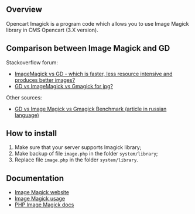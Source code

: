 <h2>Overview</h2>
<p>Opencart Imagick is a program code which allows you to use Image Magick library in CMS Opencart (3.X version).</p>
<h2>Comparison between Image Magick and GD</h2>
<p>Stackoverflow forum:</p>
<ul>
  <li><a href="https://stackoverflow.com/questions/8319203/imagemagick-vs-gd-which-is-faster-less-resource-intensive-and-produces-better">ImageMagick vs GD - which is faster, less resource intensive and produces better images?</a></li>
  <li><a href="https://stackoverflow.com/questions/5282072/gd-vs-imagemagick-vs-gmagick-for-jpg">GD vs ImageMagick vs Gmagick for jpg?</a></li>  
</ul>
<p>Other sources:</p>
<ul>
  <li><a href="https://habr.com/ru/post/188666/">GD vs Image Magick vs Gmagick Benchmark (article in russian language)</a></li>
</ul>
<h2>How to install</h2>
<ol>
  <li>Make sure that your server supports Imagick library;</li>
  <li>Make backup of file <code>image.php</code> in the folder <code>system/library</code>;</li>
  <li>Replace file <code>image.php</code> in the folder <code>system/library</code>.</li>
</ol>
<h2>Documentation</h2>
<ul>
  <li><a href="https://imagemagick.org/">Image Magick website</a></li>
  <li><a href="https://legacy.imagemagick.org/Usage/">Image Magick usage</a></li>
  <li><a href="https://www.php.net/manual/en/book.imagick.php">PHP Image Magick docs</a></li>
</ul>

